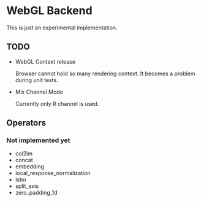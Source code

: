 # WebGL Backend

This is just an experimental implementation.

## TODO

- WebGL Context release 

    Browser cannot hold so many rendering context. It becomes a problem during unit tests.

- Mix Channel Mode

    Currently only R channel is used.

## Operators

### Not implemented yet

- col2im
- concat
- embedding
- local_response_normalization
- lstm
- split_axis
- zero_padding_1d
